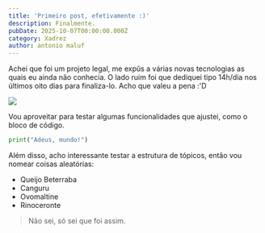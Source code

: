 ```yaml
---
title: 'Primeiro post, efetivamente :)'
description: Finalmente.
pubDate: 2025-10-07T00:00:00.000Z
category: Xadrez
author: antonio maluf
---
```


Achei que foi um projeto legal, me expûs a várias novas tecnologias as quais eu ainda não conhecia. O lado ruim foi que dediquei tipo 14h/dia nos últimos oito dias para finaliza-lo. Acho que valeu a pena :'D

![](/images/1.jpg)

Vou aproveitar para testar algumas funcionalidades que ajustei, como o bloco de código.

```python
print("Adeus, mundo!")
```

Além disso, acho interessante testar a estrutura de tópicos, então vou nomear coisas aleatórias:

* Queijo
  Beterraba
* Canguru
* Ovomaltine
* Rinoceronte

> Não sei, só sei que foi assim.
